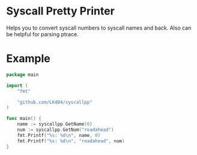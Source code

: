 Syscall Pretty Printer
======================

Helps you to convert syscall numbers to syscall names and back. Also can be
helpful for parsing ptrace.

# Example

```go
package main

import (
	"fmt"

	"github.com/LK4D4/syscallpp"
)

func main() {
	name := syscallpp.GetName(0)
	num := syscallpp.GetNum("readahead")
	fmt.Printf("%s: %d\n", name, 0)
	fmt.Printf("%s: %d\n", "readahead", num)
}
```
